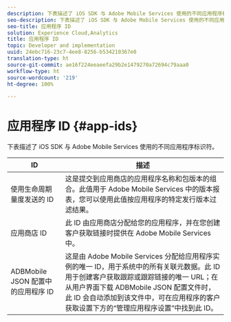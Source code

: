 ```yaml
---
description: 下表描述了 iOS SDK 与 Adobe Mobile Services 使用的不同应用程序标识符。
seo-description: 下表描述了 iOS SDK 与 Adobe Mobile Services 使用的不同应用程序标识符。
seo-title: 应用程序 ID
solution: Experience Cloud,Analytics
title: 应用程序 ID
topic: Developer and implementation
uuid: 24ebc716-23c7-4ee8-8256-b534210367e0
translation-type: ht
source-git-commit: ae16f224eeaeefa29b2e1479270a72694c79aaa0
workflow-type: ht
source-wordcount: '219'
ht-degree: 100%

---
```



# 应用程序 ID {#app-ids}

下表描述了 iOS SDK 与 Adobe Mobile Services 使用的不同应用程序标识符。

| ID | 描述 |
|--- |--- |
| 使用生命周期量度发送的 ID | 这是提交到应用商店的应用程序名称和包版本的组合。此值用于 Adobe Mobile Services 中的版本报表，您可以使用此值按应用程序的特定发行版本过滤结果。 |
| 应用商店 ID | 此 ID 由应用商店分配给您的应用程序，并在您创建客户获取链接时提供在 Adobe Mobile Services 中。 |
| ADBMobile JSON 配置中的应用程序 ID | 这是由 Adobe Mobile Services 分配给应用程序实例的唯一 ID，用于系统中的所有关联元数据。此 ID 用于创建客户获取跟踪或跟踪链接的唯一 URL；在从用户界面下载 ADBMobile JSON 配置文件时，此 ID 会自动添加到该文件中，可在应用程序的客户获取设置下方的“管理应用程序设置”中找到此 ID。 |

